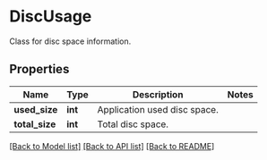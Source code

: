 # DiscUsage

Class for disc space information.

## Properties
Name | Type | Description | Notes
---- | ---- | ----------- | -----
**used_size** | **int** | Application used disc space. | 
**total_size** | **int** | Total disc space. | 

[[Back to Model list]](../../README.md#documentation-for-models) [[Back to API list]](../../README.md#documentation-for-api-endpoints) [[Back to README]](../../README.md)


